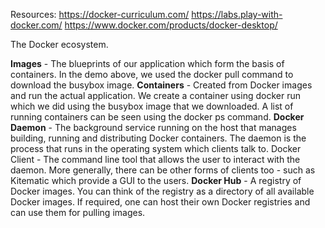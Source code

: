 Resources:
https://docker-curriculum.com/
https://labs.play-with-docker.com/
https://www.docker.com/products/docker-desktop/

The Docker ecosystem.

**Images** - The blueprints of our application which form the basis of containers. In the demo above, we used the docker pull command to download the busybox image.
**Containers** - Created from Docker images and run the actual application. We create a container using docker run which we did using the busybox image that we downloaded. A list of running containers can be seen using the docker ps command.
**Docker Daemon** - The background service running on the host that manages building, running and distributing Docker containers. The daemon is the process that runs in the operating system which clients talk to.
Docker Client - The command line tool that allows the user to interact with the daemon. More generally, there can be other forms of clients too - such as Kitematic which provide a GUI to the users.
**Docker Hub** - A registry of Docker images. You can think of the registry as a directory of all available Docker images. If required, one can host their own Docker registries and can use them for pulling images.
